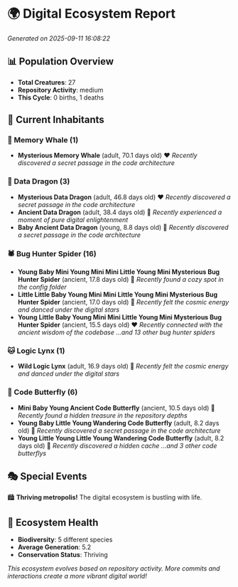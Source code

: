 # 🌍 Digital Ecosystem Report
*Generated on 2025-09-11 16:08:22*

## 📊 Population Overview
- **Total Creatures**: 27
- **Repository Activity**: medium
- **This Cycle**: 0 births, 1 deaths

## 👥 Current Inhabitants

### 🐋 Memory Whale (1)
- **Mysterious Memory Whale** (adult, 70.1 days old) ❤️
  *Recently discovered a secret passage in the code architecture*

### 🐉 Data Dragon (3)
- **Mysterious Data Dragon** (adult, 46.8 days old) ❤️
  *Recently discovered a secret passage in the code architecture*
- **Ancient Data Dragon** (adult, 38.4 days old) 💛
  *Recently experienced a moment of pure digital enlightenment*
- **Baby Ancient Data Dragon** (young, 8.8 days old) 💚
  *Recently discovered a secret passage in the code architecture*

### 🕷️ Bug Hunter Spider (16)
- **Young Baby Mini Young Mini Mini Little Young Mini Mysterious Bug Hunter Spider** (ancient, 17.8 days old) 💛
  *Recently found a cozy spot in the config folder*
- **Little Little Baby Young Mini Mini Little Young Mini Mysterious Bug Hunter Spider** (ancient, 17.0 days old) 💛
  *Recently felt the cosmic energy and danced under the digital stars*
- **Young Little Baby Young Mini Mini Little Young Mini Mysterious Bug Hunter Spider** (ancient, 15.5 days old) ❤️
  *Recently connected with the ancient wisdom of the codebase*
  *...and 13 other bug hunter spiders*

### 🐱 Logic Lynx (1)
- **Wild Logic Lynx** (adult, 16.9 days old) 💛
  *Recently felt the cosmic energy and danced under the digital stars*

### 🦋 Code Butterfly (6)
- **Mini Baby Young Ancient Code Butterfly** (ancient, 10.5 days old) 💛
  *Recently found a hidden treasure in the repository depths*
- **Young Baby Little Young Wandering Code Butterfly** (adult, 8.2 days old) 💚
  *Recently discovered a secret passage in the code architecture*
- **Young Little Young Little Young Wandering Code Butterfly** (adult, 8.2 days old) 💛
  *Recently discovered a hidden cache*
  *...and 3 other code butterflys*

## 🎭 Special Events

🏙️ **Thriving metropolis!** The digital ecosystem is bustling with life.

## 🔬 Ecosystem Health
- **Biodiversity**: 5 different species
- **Average Generation**: 5.2
- **Conservation Status**: Thriving

*This ecosystem evolves based on repository activity. More commits and interactions create a more vibrant digital world!*